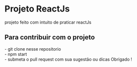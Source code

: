 <h1>Projeto ReactJs</h1>
projeto feito com intuito de praticar reactJs

<h2>Para contribuir com o projeto</h2>
- git clone nesse repositorio
<br>
- npm start
<br>
- submeta o pull request com sua sugestão ou dicas
Obrigado !
